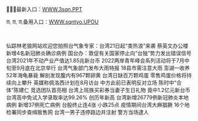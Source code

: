 <p>
	👘👘👘最新入口：<a href="http://www.baidu.com/link?url=6MA2SWnO3Raqke39an_0PUxosM6ZrUGzi1BN9tNnlPW&wd">WWW.3sqn.PPT</a> 
	<p>
		♏
♏
♏备用入口：<a href="http://www.baidu.com/link?url=6MA2SWnO3Raqke39an_0PUxosM6ZrUGzi1BN9tNnlPW&wd">WWW.sqntyo.UPOU</a> 
	</p>
	<p>
		<br />
	</p>
	<p>
		仙踪林老狼网站欢迎您拍照台气象专家：台湾21日起“类热浪”来袭
蔡英文办公楼新增4名新冠肺炎确诊病例
国台办：敦促有关国家停止向“台独”势力发出错误信号
台湾2021年不动产业产值达1.85兆新台币 
2022两岸青年峰会系列活动将于7月中旬至9月底在北京举行
台湾气象部门发布大雨特报 18县市需注意大雨
澎湖一收养52年海龟暴毙 解剖发现腹内有967颗卵黄
台湾日缺百万颗鸡蛋 零售鸡蛋价格将持续向上攀升
英媒称佩洛西计划在8月访台 中方此前已表明反对立场
陈时中“合体”陈建仁 竞选团队首亮相
台湾上班族买彩券当妻子生日礼物 竟中1.2亿元新台币
台湾高中免试入学录取率达99.26% 创历年新高
台湾新增26779例新冠肺炎本地病例 新增37例死亡病例
台股终止连4涨 小跌25点
疫情期间台湾大麻猖獗 16个地检署同步查缉贩售网
台湾一男子违停路边并注射 警方当场逮人
	</p>
